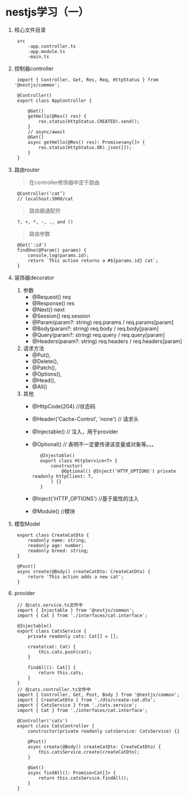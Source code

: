 # nestjs学习（一）
1. 核心文件目录
    
        src
            -app.controller.ts
            -app.module.ts
            -main.ts
2. 控制器controller
   
        import { Controller, Get, Res, Req, HttpStatus } from '@nestjs/common';

        @Controller()
        export class AppController {

            @Get()
            getHello(@Res() res) {
                res.status(HttpStatus.CREATED).send();
            }
            // async/await
            @Get()
            async getHello(@Res() res): Promise<any[]> {
                res.status(HttpStatus.OK).json([]);
            }
        }
3. 路由router
    >在controller修饰器中定于路由
        
        @Controller(‘cat’)
        // localhost:3000/cat
    >路由器通配符
        
        ?, +, *, -, ., and ()
    >路由参数

        @Get(':id')
        findOne(@Param() params) {
            console.log(params.id);
            return `This action returns a #${params.id} cat`;
        }
4. 装饰器decorator
    1. 参数
       * @Request()	req
       * @Response()	res
       * @Next()	next
       * @Session()	req.session
       * @Param(param?: string)	req.params / req.params[param]
       * @Body(param?: string)	req.body / req.body[param]
       * @Query(param?: string)	req.query / req.query[param]
       * @Headers(param?: string)	req.headers / req.headers[param]
    2. 请求方法
       * @Put(),
       * @Delete(),
       * @Patch(),
       * @Options(),
       * @Head(),
       * @All()
    3. 其他
       * @HttpCode(204) //状态码
       * @Header('Cache-Control', 'none') // 请求头
       * @Injectable() // 注入，用于provider
       * @Optional() // 表明不一定要传递该变量或对象等。。。

                @Injectable()
                export class HttpService<T> {
                    constructor(
                        @Optional() @Inject('HTTP_OPTIONS') private readonly httpClient: T,
                    ) {}
                }
        * @Inject('HTTP_OPTIONS') //基于属性的注入
        * @Module() //模块

5. 模型Model

        export class CreateCatDto {
            readonly name: string;
            readonly age: number;
            readonly breed: string;
        }

        @Post()
        async create(@Body() createCatDto: CreateCatDto) {
            return 'This action adds a new cat';
        }

6. provider

        // 在cats.service.ts文件中
        import { Injectable } from '@nestjs/common';
        import { Cat } from './interfaces/cat.interface';

        @Injectable()
        export class CatsService {
            private readonly cats: Cat[] = [];

            create(cat: Cat) {
                this.cats.push(cat);
            }

            findAll(): Cat[] {
                return this.cats;
            }
        }
        // 在cats.controller.ts文件中
        import { Controller, Get, Post, Body } from '@nestjs/common';
        import { CreateCatDto } from './dto/create-cat.dto';
        import { CatsService } from './cats.service';
        import { Cat } from './interfaces/cat.interface';

        @Controller('cats')
        export class CatsController {
            constructor(private readonly catsService: CatsService) {}

            @Post()
            async create(@Body() createCatDto: CreateCatDto) {
                this.catsService.create(createCatDto);
            }

            @Get()
            async findAll(): Promise<Cat[]> {
                return this.catsService.findAll();
            }
        }